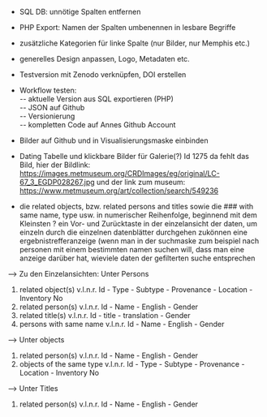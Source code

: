 - SQL DB: unnötige Spalten entfernen
- PHP Export: Namen der Spalten umbenennen in lesbare Begriffe
- zusätzliche Kategorien für linke Spalte (nur Bilder, nur Memphis etc.) 
- generelles Design anpassen, Logo, Metadaten etc.
- Testversion mit Zenodo verknüpfen, DOI erstellen
- Workflow testen:   
-- aktuelle Version aus SQL exportieren (PHP)  
-- JSON auf Github  
-- Versionierung  
-- kompletten Code auf Annes Github Account
- Bilder auf Github und in Visualisierungsmaske einbinden

- Dating Tabelle und klickbare Bilder für Galerie(?)
Id 1275 da fehlt das Bild, hier der Bildlink: https://images.metmuseum.org/CRDImages/eg/original/LC-67_3_EGDP028267.jpg und der link zum museum: https://www.metmuseum.org/art/collection/search/549236 
- die related objects, bzw. related persons and titles sowie die ### with same name, type usw. in numerischer Reihenfolge, beginnend mit dem Kleinsten ?
ein Vor- und Zurücktaste in der einzelansicht der daten, um einzeln durch die einzelnen datenblätter durchgehen zukönnen
eine ergebnistrefferanzeige (wenn man in der suchmaske zum beispiel nach personen mit einem bestimmten namen suchen will, dass man eine anzeige darüber hat, wieviele daten der gefilterten suche entsprechen

--> Zu den Einzelansichten: Unter Persons 
1. related object(s) v.l.n.r. Id - Type - Subtype - Provenance - Location - Inventory No
2. related person(s) v.l.n.r. Id - Name - English - Gender
3. related title(s) v.l.n.r. Id - title - translation - Gender
4. persons with same name v.l.n.r. Id - Name - English - Gender

--> Unter objects
1. related person(s) v.l.n.r. Id - Name - English - Gender
2. objects of the same type v.l.n.r. Id - Type - Subtype - Provenance - Location - Inventory No

--> Unter Titles
1. related person(s) v.l.n.r. Id - Name - English - Gender
